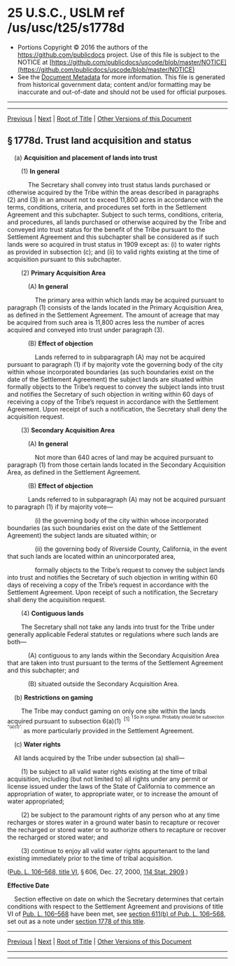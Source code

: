 ---
---

# 25 U.S.C., USLM ref /us/usc/t25/s1778d

* Portions Copyright © 2016 the authors of the https://github.com/publicdocs project.
  Use of this file is subject to the NOTICE at [https://github.com/publicdocs/uscode/blob/master/NOTICE](https://github.com/publicdocs/uscode/blob/master/NOTICE)
* See the [Document Metadata](././../../../../..//README.md) for more information.
  This file is generated from historical government data; content and/or formatting may be inaccurate and out-of-date and should not be used for official purposes.

----------
----------

[Previous](./../../../../..//us/usc/t25/ch19/schXII/m__us_usc_t25_s1778c.md) | [Next](./../../../../..//us/usc/t25/ch19/schXII/m__us_usc_t25_s1778e.md) | [Root of Title](./../../../../../) | [Other Versions of this Document](https://publicdocs.github.io/go/links?ns=uslm&ref=%2Fus%2Fusc%2Ft25%2Fs1778d)

## § 1778d. Trust land acquisition and status

    (a) __Acquisition and placement of lands into trust__ 

        (1) __In general__ 

            The Secretary shall convey into trust status lands purchased or otherwise acquired by the Tribe within the areas described in paragraphs (2) and (3) in an amount not to exceed 11,800 acres in accordance with the terms, conditions, criteria, and procedures set forth in the Settlement Agreement and this subchapter. Subject to such terms, conditions, criteria, and procedures, all lands purchased or otherwise acquired by the Tribe and conveyed into trust status for the benefit of the Tribe pursuant to the Settlement Agreement and this subchapter shall be considered as if such lands were so acquired in trust status in 1909 except as: (i) to water rights as provided in subsection (c); and (ii) to valid rights existing at the time of acquisition pursuant to this subchapter.

        (2) __Primary Acquisition Area__ 

            (A) __In general__ 

                The primary area within which lands may be acquired pursuant to paragraph (1) consists of the lands located in the Primary Acquisition Area, as defined in the Settlement Agreement. The amount of acreage that may be acquired from such area is 11,800 acres less the number of acres acquired and conveyed into trust under paragraph (3).

            (B) __Effect of objection__ 

                Lands referred to in subparagraph (A) may not be acquired pursuant to paragraph (1) if by majority vote the governing body of the city within whose incorporated boundaries (as such boundaries exist on the date of the Settlement Agreement) the subject lands are situated within formally objects to the Tribe’s request to convey the subject lands into trust and notifies the Secretary of such objection in writing within 60 days of receiving a copy of the Tribe’s request in accordance with the Settlement Agreement. Upon receipt of such a notification, the Secretary shall deny the acquisition request.

        (3) __Secondary Acquisition Area__ 

            (A) __In general__ 

                Not more than 640 acres of land may be acquired pursuant to paragraph (1) from those certain lands located in the Secondary Acquisition Area, as defined in the Settlement Agreement.

            (B) __Effect of objection__ 

            Lands referred to in subparagraph (A) may not be acquired pursuant to paragraph (1) if by majority vote—

                (i) the governing body of the city within whose incorporated boundaries (as such boundaries exist on the date of the Settlement Agreement) the subject lands are situated within; or

                (ii) the governing body of Riverside County, California, in the event that such lands are located within an unincorporated area,

                formally objects to the Tribe’s request to convey the subject lands into trust and notifies the Secretary of such objection in writing within 60 days of receiving a copy of the Tribe’s request in accordance with the Settlement Agreement. Upon receipt of such a notification, the Secretary shall deny the acquisition request.

        (4) __Contiguous lands__ 

        The Secretary shall not take any lands into trust for the Tribe under generally applicable Federal statutes or regulations where such lands are both—

            (A) contiguous to any lands within the Secondary Acquisition Area that are taken into trust pursuant to the terms of the Settlement Agreement and this subchapter; and

            (B) situated outside the Secondary Acquisition Area.

    (b) __Restrictions on gaming__ 

        The Tribe may conduct gaming on only one site within the lands acquired pursuant to subsection 6(a)(1)  <sup>\[1\]</sup>  <sup><sup> 1 So in original. Probably should be subsection “(a)(1)”. </sup></sup>  as more particularly provided in the Settlement Agreement.

    (c) __Water rights__ 

    All lands acquired by the Tribe under subsection (a) shall—

        (1) be subject to all valid water rights existing at the time of tribal acquisition, including (but not limited to) all rights under any permit or license issued under the laws of the State of California to commence an appropriation of water, to appropriate water, or to increase the amount of water appropriated;

        (2) be subject to the paramount rights of any person who at any time recharges or stores water in a ground water basin to recapture or recover the recharged or stored water or to authorize others to recapture or recover the recharged or stored water; and

        (3) continue to enjoy all valid water rights appurtenant to the land existing immediately prior to the time of tribal acquisition.

([Pub. L. 106–568, title VI][/us/pl/106/568/tVI], § 606, Dec. 27, 2000, [114 Stat. 2909][/us/stat/114/2909].)

 __Effective Date__ 

    Section effective on date on which the Secretary determines that certain conditions with respect to the Settlement Agreement and provisions of title VI of [Pub. L. 106–568][/us/pl/106/568] have been met, see [section 611(b) of Pub. L. 106–568][/us/pl/106/568/s611/b], set out as a note under [section 1778 of this title][/us/usc/t25/s1778].

----------

[Previous](./../../../../..//us/usc/t25/ch19/schXII/m__us_usc_t25_s1778c.md) | [Next](./../../../../..//us/usc/t25/ch19/schXII/m__us_usc_t25_s1778e.md) | [Root of Title](./../../../../../) | [Other Versions of this Document](https://publicdocs.github.io/go/links?ns=uslm&ref=%2Fus%2Fusc%2Ft25%2Fs1778d)

----------
----------

[/us/pl/106/568/tVI]: https://publicdocs.github.io/go/links?ns=uslm&ref=%2Fus%2Fpl%2F106%2F568%2FtVI
[/us/stat/114/2909]: https://publicdocs.github.io/go/links?ns=uslm&ref=%2Fus%2Fstat%2F114%2F2909
[/us/pl/106/568]: https://publicdocs.github.io/go/links?ns=uslm&ref=%2Fus%2Fpl%2F106%2F568
[/us/pl/106/568/s611/b]: https://publicdocs.github.io/go/links?ns=uslm&ref=%2Fus%2Fpl%2F106%2F568%2Fs611%2Fb
[/us/usc/t25/s1778]: https://publicdocs.github.io/go/links?ns=uslm&ref=%2Fus%2Fusc%2Ft25%2Fs1778


